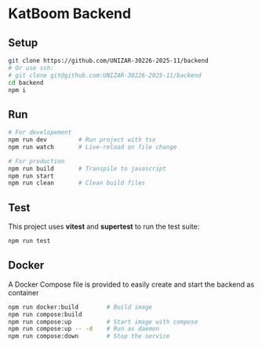 # KatBoom Backend

## Setup

```bash
git clone https://github.com/UNIZAR-30226-2025-11/backend
# Or use ssh:
# git clone git@github.com:UNIZAR-30226-2025-11/backend
cd backend
npm i
```

## Run

```bash
# For developement
npm run dev         # Run project with tsx
npm run watch       # Live-reload on file change

# For production
npm run build       # Transpile to javascript
npm run start
npm run clean       # Clean build files
```

## Test

This project uses **vitest** and **supertest** to run the test suite:

```bash
npm run test
```

## Docker

A Docker Compose file is provided to easily create and start the backend as container

```bash
npm run docker:build        # Build image
npm run compose:build
npm run compose:up          # Start image with compose
npm run compose:up -- -d    # Run as daemon
npm run compose:down        # Stop the service
```
